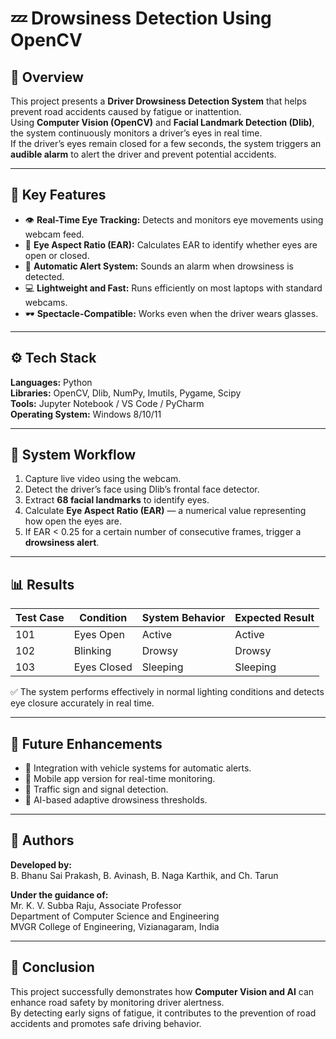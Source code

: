 # 💤 Drowsiness Detection Using OpenCV

## 📘 Overview
This project presents a **Driver Drowsiness Detection System** that helps prevent road accidents caused by fatigue or inattention.  
Using **Computer Vision (OpenCV)** and **Facial Landmark Detection (Dlib)**, the system continuously monitors a driver’s eyes in real time.  
If the driver’s eyes remain closed for a few seconds, the system triggers an **audible alarm** to alert the driver and prevent potential accidents.

---

## 🧠 Key Features
- 👁️ **Real-Time Eye Tracking:** Detects and monitors eye movements using webcam feed.  
- 🧮 **Eye Aspect Ratio (EAR):** Calculates EAR to identify whether eyes are open or closed.  
- 🚨 **Automatic Alert System:** Sounds an alarm when drowsiness is detected.  
- 💻 **Lightweight and Fast:** Runs efficiently on most laptops with standard webcams.  
- 🕶️ **Spectacle-Compatible:** Works even when the driver wears glasses.  

---

## ⚙️ Tech Stack
**Languages:** Python  
**Libraries:** OpenCV, Dlib, NumPy, Imutils, Pygame, Scipy  
**Tools:** Jupyter Notebook / VS Code / PyCharm  
**Operating System:** Windows 8/10/11  

---

## 🧩 System Workflow
1. Capture live video using the webcam.  
2. Detect the driver’s face using Dlib’s frontal face detector.  
3. Extract **68 facial landmarks** to identify eyes.  
4. Calculate **Eye Aspect Ratio (EAR)** — a numerical value representing how open the eyes are.  
5. If EAR < 0.25 for a certain number of consecutive frames, trigger a **drowsiness alert**.  

---

## 📊 Results
| Test Case | Condition | System Behavior | Expected Result |
|------------|------------|------------------|-----------------|
| 101 | Eyes Open | Active | Active |
| 102 | Blinking | Drowsy | Drowsy |
| 103 | Eyes Closed | Sleeping | Sleeping |

✅ The system performs effectively in normal lighting conditions and detects eye closure accurately in real time.

---

## 🔮 Future Enhancements
- 🚗 Integration with vehicle systems for automatic alerts.  
- 📱 Mobile app version for real-time monitoring.  
- 🚦 Traffic sign and signal detection.  
- 🧠 AI-based adaptive drowsiness thresholds.  

---

## 👥 Authors
**Developed by:**  
B. Bhanu Sai Prakash, B. Avinash, B. Naga Karthik, and Ch. Tarun  

**Under the guidance of:**  
Mr. K. V. Subba Raju, Associate Professor  
Department of Computer Science and Engineering  
MVGR College of Engineering, Vizianagaram, India  

---

## 🏁 Conclusion
This project successfully demonstrates how **Computer Vision and AI** can enhance road safety by monitoring driver alertness.  
By detecting early signs of fatigue, it contributes to the prevention of road accidents and promotes safe driving behavior.
